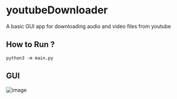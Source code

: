 # youtubeDownloader
A basic GUI app for downloading audio and video files from youtube

## How to Run ?
`python3 -m main.py`


## GUI 
![image](https://github.com/idreeskhaan/youtubeDownloader/assets/64704201/d121186c-e6cb-4fe3-8ce8-70aa5562fea7)
